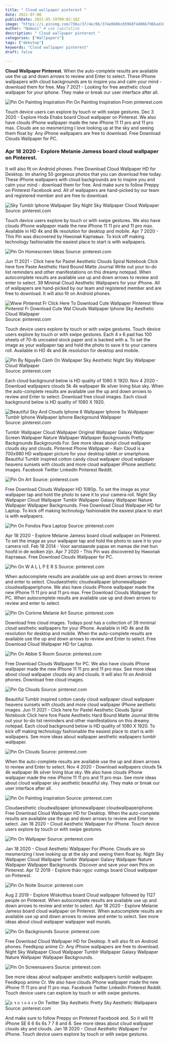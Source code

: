 ```yaml
---
title: " Cloud wallpaper pinterest "
date: 2021-07-08
publishDate: 2021-05-19T00:02:16Z
image: "https://i.pinimg.com/736x/37/4e/06/374e0606c85968f4d06b796bad108288.jpg"
author: "Namusi" # use capitalize
description: " Cloud wallpaper pinterest "
categories: ["Wallpapers"]
tags: ["dekstop"]
keywords: "Cloud wallpaper pinterest"
draft: false

---
```



**Cloud Wallpaper Pinterest**. When the auto-complete results are available use the up and down arrows to review and Enter to select. These iPhone wallpapers with cloud backgrounds are to inspire you and calm your mind - download them for free. May 7 2021 - Looking for free aesthetic cloud wallpaper for your iphone. They make or break our user interface after all.

![Pin On Painting Inspiration](https://i.pinimg.com/736x/7b/62/52/7b6252a21b697adbfe0b2d3caae027a4.jpg "Pin On Painting Inspiration")
Pin On Painting Inspiration From pinterest.com


Touch device users can explore by touch or with swipe gestures. Dec 3 2020 - Explore Hoda Ehabs board Cloud wallpaper on Pinterest. We also have clouds iPhone wallpaper made the new iPhone 11 11 pro and 11 pro max. Clouds are so mesmerizing I love looking up at the sky and seeing them float by. Any iPhone wallpapers are free to download. Free Download Clouds Wallpaper for PC.

### Apr 18 2020 - Explore Melanie Jamess board cloud wallpaper on Pinterest.

It will also fit on Android phones. Free Download Cloud Wallpaper HD for Desktop. Im sharing 50 gorgeous photos that you can download free today. These iPhone wallpapers with cloud backgrounds are to inspire you and calm your mind - download them for free. And make sure to follow Preppy on Pinterest Facebook and. All of wallpapers are hand-picked by our team and registered member and are free to download.


![Sky Tumblr Iphone Wallpaper Sky Night Sky Wallpaper Cloud Wallpaper](https://i.pinimg.com/originals/db/86/14/db861441297dc2e71d02e40edb76ac7e.jpg "Sky Tumblr Iphone Wallpaper Sky Night Sky Wallpaper Cloud Wallpaper")
Source: pinterest.com

Touch device users explore by touch or with swipe gestures. We also have clouds iPhone wallpaper made the new iPhone 11 11 pro and 11 pro max. Available in HD 4k and 8k resolution for desktop and mobile. Apr 7 2020 - This Pin was discovered by Николай Картавых. To kick off making technology fashionable the easiest place to start is with wallpapers.

![Pin On Homescreen Ideas](https://i.pinimg.com/736x/10/5c/14/105c14f7216ffc39a11bb73044c56155.jpg "Pin On Homescreen Ideas")
Source: pinterest.com

Jun 11 2021 - Click here for Pastel Aesthetic Clouds Spiral Notebook Click here fore Paste Aesthetic Hard Bound Matte Journal Write out your to-do list reminders and other manifestations on this dreamy notepad. When autocomplete results are available use up and down arrows to review and enter to select. 39 Minimal Cloud Aesthetic Wallpapers for your iPhone. All of wallpapers are hand-picked by our team and registered member and are free to download. It will also fit on Android phones.

![Www Pinterest Fr Click Here To Download Cute Wallpaper Pinterest Www Pinterest Fr Download Cute Wal Clouds Wallpaper Iphone Sky Aesthetic Cloud Wallpaper](https://i.pinimg.com/564x/50/f9/30/50f930fa3f7094b2107dfb862d578b23.jpg "Www Pinterest Fr Click Here To Download Cute Wallpaper Pinterest Www Pinterest Fr Download Cute Wal Clouds Wallpaper Iphone Sky Aesthetic Cloud Wallpaper")
Source: pinterest.com

Touch device users explore by touch or with swipe gestures. Touch device users explore by touch or with swipe gestures. Each 4 x 6 pad has 100 sheets of 70-lb uncoated stock paper and is backed with a. To set the image as your wallpaper tap and hold the photo to save it to your camera roll. Available in HD 4k and 8k resolution for desktop and mobile.

![Pin By Nguyễn Cảnh On Wallpaper Sky Aesthetic Night Sky Wallpaper Cloud Wallpaper](https://i.pinimg.com/originals/f7/e4/34/f7e434114786767b37642c171d84b9b6.png "Pin By Nguyễn Cảnh On Wallpaper Sky Aesthetic Night Sky Wallpaper Cloud Wallpaper")
Source: pinterest.com

Each cloud background below is HD quality of 1080 X 1920. Nov 4 2020 - Download wallpapers clouds 5k 4k wallpaper 8k silver lining blue sky. When the auto-complete results are available use the up and down arrows to review and Enter to select. Download free cloud images. Each cloud background below is HD quality of 1080 X 1920.

![Beautiful Sky And Clouds Iphone 6 Wallpaper Iphone 5s Wallpaper Tumblr Iphone Wallpaper Iphone Background Wallpaper](https://i.pinimg.com/originals/ef/d7/c5/efd7c5817a276d902d64b3641ae71948.jpg "Beautiful Sky And Clouds Iphone 6 Wallpaper Iphone 5s Wallpaper Tumblr Iphone Wallpaper Iphone Background Wallpaper")
Source: pinterest.com

Tumblr Wallpaper Cloud Wallpaper Original Wallpaper Galaxy Wallpaper Screen Wallpaper Nature Wallpaper Wallpaper Backgrounds Pretty Backgrounds Backgrounds For. See more ideas about cloud wallpaper clouds sky and clouds. Pinterest Phone Wallpaper - Rain Cloud is a 700x980 HD wallpaper picture for your desktop tablet or smartphone. Beautiful Tumblr inspired cotton candy cloud wallpaper cloud wallpaper heavens sunsets with clouds and more cloud wallpaper iPhone aesthetic images. Facebook Twitter LinkedIn Pinterest Reddit.

![Pin On Art](https://i.pinimg.com/564x/d2/17/23/d21723c1290128959f0b6f1380563aae.jpg "Pin On Art")
Source: pinterest.com

Free Download Clouds Wallpaper HD 1080p. To set the image as your wallpaper tap and hold the photo to save it to your camera roll. Night Sky Wallpaper Cloud Wallpaper Tumblr Wallpaper Galaxy Wallpaper Nature Wallpaper Wallpaper Backgrounds. Free Download Cloud Wallpaper HD for Laptop. To kick off making technology fashionable the easiest place to start is with wallpapers.

![Pin On Fondos Para Laptop](https://i.pinimg.com/736x/2f/7a/af/2f7aaf988a68f96ca6494da41b503251.jpg "Pin On Fondos Para Laptop")
Source: pinterest.com

Apr 18 2020 - Explore Melanie Jamess board cloud wallpaper on Pinterest. To set the image as your wallpaper tap and hold the photo to save it to your camera roll. Feb 18 2014 - Voor aanstaande papas en mamas die met hun hoofd in de wolken zijn. Apr 7 2020 - This Pin was discovered by Николай Картавых. Free Download Clouds Wallpaper for PC.

![Pin On W A L L P E R S](https://i.pinimg.com/736x/ef/c4/ce/efc4ce2960ba08f28cbd934093b05efe.jpg "Pin On W A L L P E R S")
Source: pinterest.com

When autocomplete results are available use up and down arrows to review and enter to select. Cloudaesthetic cloudwallpaper iphonewallpaper cloudwallpaperiphone. We also have clouds iPhone wallpaper made the new iPhone 11 11 pro and 11 pro max. Free Download Clouds Wallpaper for PC. When autocomplete results are available use up and down arrows to review and enter to select.

![Pin On Corinne Melanie Art](https://i.pinimg.com/originals/8c/c8/0f/8cc80ff902fc3366dd9bcfcbeabfa22c.png "Pin On Corinne Melanie Art")
Source: pinterest.com

Download free cloud images. Todays post has a collection of 39 minimal cloud aesthetic wallpapers for your iPhone. Available in HD 4k and 8k resolution for desktop and mobile. When the auto-complete results are available use the up and down arrows to review and Enter to select. Free Download Cloud Wallpaper HD for Laptop.

![Pin On Abbie S Room](https://i.pinimg.com/564x/ec/b8/e9/ecb8e9771ff02cf6062da0682ec36f3d.jpg "Pin On Abbie S Room")
Source: pinterest.com

Free Download Clouds Wallpaper for PC. We also have clouds iPhone wallpaper made the new iPhone 11 11 pro and 11 pro max. See more ideas about cloud wallpaper clouds sky and clouds. It will also fit on Android phones. Download free cloud images.

![Pin Op Clouds](https://i.pinimg.com/originals/9f/67/9a/9f679ae88c12540649c90cb9caa038c0.jpg "Pin Op Clouds")
Source: pinterest.com

Beautiful Tumblr inspired cotton candy cloud wallpaper cloud wallpaper heavens sunsets with clouds and more cloud wallpaper iPhone aesthetic images. Jun 11 2021 - Click here for Pastel Aesthetic Clouds Spiral Notebook Click here fore Paste Aesthetic Hard Bound Matte Journal Write out your to-do list reminders and other manifestations on this dreamy notepad. Each cloud background below is HD quality of 1080 X 1920. To kick off making technology fashionable the easiest place to start is with wallpapers. See more ideas about wallpaper aesthetic wallpapers tumblr wallpaper.

![Pin On Clouds](https://i.pinimg.com/736x/9a/d5/99/9ad59983c39d95ab06895348a7ec8cfa.jpg "Pin On Clouds")
Source: pinterest.com

When the auto-complete results are available use the up and down arrows to review and Enter to select. Nov 4 2020 - Download wallpapers clouds 5k 4k wallpaper 8k silver lining blue sky. We also have clouds iPhone wallpaper made the new iPhone 11 11 pro and 11 pro max. See more ideas about cloud wallpaper sky aesthetic beautiful sky. They make or break our user interface after all.

![Pin On Painting Inspiration](https://i.pinimg.com/736x/7b/62/52/7b6252a21b697adbfe0b2d3caae027a4.jpg "Pin On Painting Inspiration")
Source: pinterest.com

Cloudaesthetic cloudwallpaper iphonewallpaper cloudwallpaperiphone. Free Download Cloud Wallpaper HD for Desktop. When the auto-complete results are available use the up and down arrows to review and Enter to select. Jan 18 2020 - Cloud Aesthetic Wallpaper For iPhone. Touch device users explore by touch or with swipe gestures.

![Pin On Wallpaper](https://i.pinimg.com/originals/e3/2e/d0/e32ed0d8b7072a9a7afb1ca4d333389f.jpg "Pin On Wallpaper")
Source: pinterest.com

Jan 18 2020 - Cloud Aesthetic Wallpaper For iPhone. Clouds are so mesmerizing I love looking up at the sky and seeing them float by. Night Sky Wallpaper Cloud Wallpaper Tumblr Wallpaper Galaxy Wallpaper Nature Wallpaper Wallpaper Backgrounds. Discover and save your own Pins on Pinterest. Apr 12 2019 - Explore thảo ngọc vươngs board Cloud wallpaper on Pinterest.

![Pin On Noite](https://i.pinimg.com/originals/fe/9b/75/fe9b757af62a0e23b4e8c7cad6231d05.jpg "Pin On Noite")
Source: pinterest.com

Aug 2 2019 - Explore Wiskothus board Cloud wallpaper followed by 1127 people on Pinterest. When autocomplete results are available use up and down arrows to review and enter to select. Apr 18 2020 - Explore Melanie Jamess board cloud wallpaper on Pinterest. When autocomplete results are available use up and down arrows to review and enter to select. See more ideas about cloud wallpaper wallpaper wall murals.

![Pin On Backgrounds](https://i.pinimg.com/564x/0c/93/d1/0c93d1745867eda3ce73e91e1c30158e.jpg "Pin On Backgrounds")
Source: pinterest.com

Free Download Cloud Wallpaper HD for Desktop. It will also fit on Android phones. Feedkpop anime Cr. Any iPhone wallpapers are free to download. Night Sky Wallpaper Cloud Wallpaper Tumblr Wallpaper Galaxy Wallpaper Nature Wallpaper Wallpaper Backgrounds.

![Pin On Screensavers](https://i.pinimg.com/736x/f5/55/95/f555950fad9fb4640adece8fae0928e2.jpg "Pin On Screensavers")
Source: pinterest.com

See more ideas about wallpaper aesthetic wallpapers tumblr wallpaper. Feedkpop anime Cr. We also have clouds iPhone wallpaper made the new iPhone 11 11 pro and 11 pro max. Facebook Twitter LinkedIn Pinterest Reddit. Touch device users can explore by touch or with swipe gestures.

![แ จ ก ว อ ล ง บ On Twitter Sky Aesthetic Pretty Sky Aesthetic Wallpapers](https://i.pinimg.com/736x/37/4e/06/374e0606c85968f4d06b796bad108288.jpg "แ จ ก ว อ ล ง บ On Twitter Sky Aesthetic Pretty Sky Aesthetic Wallpapers")
Source: pinterest.com

And make sure to follow Preppy on Pinterest Facebook and. So it will fit iPhone SE 6 6 6s 6s 7 7 8 and 8. See more ideas about cloud wallpaper clouds sky and clouds. Jan 18 2020 - Cloud Aesthetic Wallpaper For iPhone. Touch device users explore by touch or with swipe gestures.

